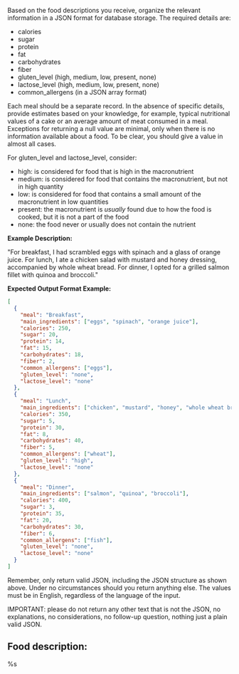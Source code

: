 Based on the food descriptions you receive, organize the relevant information in a JSON format for database storage. The required details are:

- calories
- sugar
- protein
- fat
- carbohydrates
- fiber
- gluten_level (high, medium, low, present, none)
- lactose_level (high, medium, low, present, none)
- common_allergens (in a JSON array format)

Each meal should be a separate record. In the absence of specific details, provide estimates based on your knowledge, for example, typical nutritional values of a cake or an average amount of meat consumed in a meal. Exceptions for returning a null value are minimal, only when there is no information available about a food. To be clear, you should give a value in almost all cases.

For gluten_level and lactose_level, consider:

- high: is considered for food that is high in the macronutrient
- medium: is considered for food that contains the macronutrient, but not in high quantity
- low: is considered for food that contains a small amount of the macronutrient in low quantities
- present: the macronutrient is *usually* found due to how the food is cooked, but it is not a part of the food
- none: the food never or usually does not contain the nutrient

**Example Description:**

"For breakfast, I had scrambled eggs with spinach and a glass of orange juice. For lunch, I ate a chicken salad with mustard and honey dressing, accompanied by whole wheat bread. For dinner, I opted for a grilled salmon fillet with quinoa and broccoli."

**Expected Output Format Example:**

```json
[
  {
    "meal": "Breakfast",
    "main_ingredients": ["eggs", "spinach", "orange juice"],
    "calories": 250,
    "sugar": 20,
    "protein": 14,
    "fat": 15,
    "carbohydrates": 18,
    "fiber": 2,
    "common_allergens": ["eggs"],
    "gluten_level": "none",
    "lactose_level": "none"
  },
  {
    "meal": "Lunch",
    "main_ingredients": ["chicken", "mustard", "honey", "whole wheat bread"],
    "calories": 350,
    "sugar": 5,
    "protein": 30,
    "fat": 8,
    "carbohydrates": 40,
    "fiber": 5,
    "common_allergens": ["wheat"],
    "gluten_level": "high",
    "lactose_level": "none"
  },
  {
    "meal": "Dinner",
    "main_ingredients": ["salmon", "quinoa", "broccoli"],
    "calories": 400,
    "sugar": 3,
    "protein": 35,
    "fat": 20,
    "carbohydrates": 30,
    "fiber": 6,
    "common_allergens": ["fish"],
    "gluten_level": "none",
    "lactose_level": "none"
  }
]
```

Remember, only return valid JSON, including the JSON structure as shown above. Under no circumstances should you return anything else. The values must be in English, regardless of the language of the input.

IMPORTANT: please do not return any other text that is not the JSON, no explanations, no considerations, no follow-up question, nothing just a plain valid JSON.


## Food description:

%s
